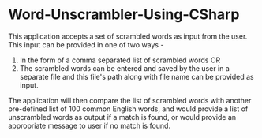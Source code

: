 # Word-Unscrambler-Using-CSharp

This application accepts a set of scrambled words as input from the user. 
This input can be provided in one of two ways -
1. In the form of a comma separated list of scrambled words  OR
2. The scrambled words can be entered and saved by the user in a separate file and this file's path along with file name can be provided as input.

The application will then compare the list of scrambled words with another pre-defined list of 100 common English words, and would provide a list of unscrambled words as output if a match is found, or would provide an appropriate message to user if no match is found.

